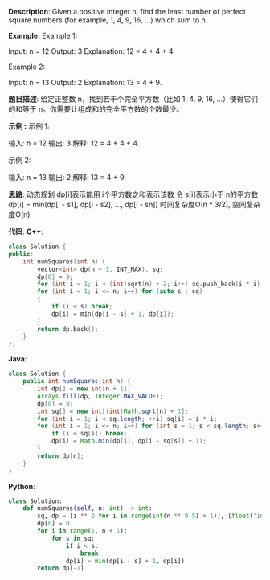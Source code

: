 __Description__:
Given a positive integer n, find the least number of perfect square numbers (for example, 1, 4, 9, 16, ...) which sum to n.

__Example:__
Example 1:

Input: n = 12
Output: 3 
Explanation: 12 = 4 + 4 + 4.

Example 2:

Input: n = 13
Output: 2
Explanation: 13 = 4 + 9.

__题目描述__:
给定正整数 n，找到若干个完全平方数（比如 1, 4, 9, 16, ...）使得它们的和等于 n。你需要让组成和的完全平方数的个数最少。

__示例 :__
示例 1:

输入: n = 12
输出: 3 
解释: 12 = 4 + 4 + 4.

示例 2:

输入: n = 13
输出: 2
解释: 13 = 4 + 9.

__思路__:
动态规划
dp[i]表示能用 i个平方数之和表示该数
令 s[i]表示小于 n的平方数
dp[i] = min(dp[i - s1], dp[i - s2], ..., dp[i - sn])
时间复杂度O(n ^ 3/2), 空间复杂度O(n)

__代码__:
__C++__:
```C++
class Solution {
public:
    int numSquares(int n) {
        vector<int> dp(n + 1, INT_MAX), sq;
        dp[0] = 0;
        for (int i = 1; i < (int)sqrt(n) + 2; i++) sq.push_back(i * i);
        for (int i = 1; i <= n; i++) for (auto s : sq)
        {
            if (i < s) break;
            dp[i] = min(dp[i - s] + 1, dp[i]);
        }
        return dp.back();
    }
};
```

__Java__:
```Java
class Solution {
    public int numSquares(int n) {
        int dp[] = new int[n + 1];
        Arrays.fill(dp, Integer.MAX_VALUE);
        dp[0] = 0;
        int sq[] = new int[(int)Math.sqrt(n) + 1];
        for (int i = 1; i < sq.length; ++i) sq[i] = i * i;
        for (int i = 1; i <= n; i++) for (int s = 1; s < sq.length; s++) {
            if (i < sq[s]) break;
            dp[i] = Math.min(dp[i], dp[i - sq[s]] + 1);
        }
        return dp[n];
    }
}
```

__Python__:
```Python
class Solution:
    def numSquares(self, n: int) -> int:
        sq, dp = [i ** 2 for i in range(int(n ** 0.5) + 1)], [float('inf')] * (n + 1)
        dp[0] = 0
        for i in range(1, n + 1):
            for s in sq:
                if i < s:
                    break
                dp[i] = min(dp[i - s] + 1, dp[i])
        return dp[-1]
```